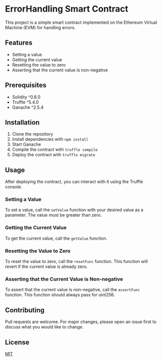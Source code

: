 # ErrorHandling Smart Contract

This project is a simple smart contract implemented on the Ethereum Virtual Machine (EVM) for handling errors.

## Features

- Setting a value
- Getting the current value
- Resetting the value to zero
- Asserting that the current value is non-negative

## Prerequisites

- Solidity ^0.8.0
- Truffle ^5.4.0
- Ganache ^2.5.4

## Installation

1. Clone the repository
2. Install dependencies with `npm install`
3. Start Ganache
4. Compile the contract with `truffle compile`
5. Deploy the contract with `truffle migrate`

## Usage

After deploying the contract, you can interact with it using the Truffle console.

### Setting a Value

To set a value, call the `setValue` function with your desired value as a parameter. The value must be greater than zero.

### Getting the Current Value

To get the current value, call the `getValue` function.

### Resetting the Value to Zero

To reset the value to zero, call the `resetFunc` function. This function will revert if the current value is already zero.

### Asserting that the Current Value is Non-negative

To assert that the current value is non-negative, call the `assertFunc` function. This function should always pass for uint256.

## Contributing

Pull requests are welcome. For major changes, please open an issue first to discuss what you would like to change.

## License

[MIT](https://choosealicense.com/licenses/mit/)